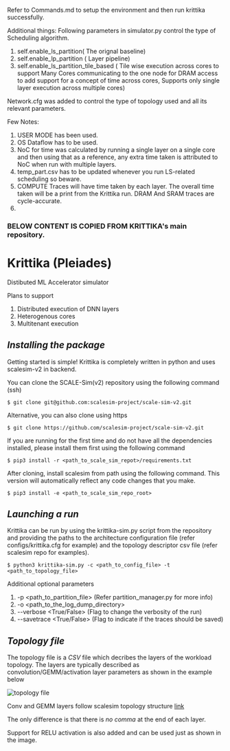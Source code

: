 Refer to Commands.md to setup the environment and then run krittika successfully.

Additional things:
Following parameters in simulator.py control the type of Scheduling algorithm.
1) self.enable_ls_partition( The orignal baseline)
2) self.enable_lp_partition ( Layer pipeline)
3) self.enable_ls_partition_tile_based ( Tile wise execution across cores to support Many Cores communicating to the one node for DRAM access to add support for a concept of time across cores, Supports only single layer execution across multiple cores)

Network.cfg was added to control the type of topology used and all its relevant parameters.

Few Notes:
1) USER MODE has been used.
2) OS Dataflow has to be used.
3) NoC for  time was calculated by running a single layer on a single core and then using that as a reference, any extra time taken is attributed to NoC when run with multiple layers.
4) temp_part.csv has to be updated whenever you run LS-related scheduling so beware.
5) COMPUTE Traces will have time taken by each layer. The overall time taken will be a print from the Krittika run. DRAM And SRAM traces are cycle-accurate.
6) 


### BELOW CONTENT IS COPIED FROM KRITTIKA's main repository.
# Krittika (Pleiades)
Distibuted ML Accelerator simulator

Plans to support
1. Distributed execution of DNN layers
2. Heterogenous cores
3. Multitenant execution

## *Installing the package*
Getting started is simple! Krittika is completely written in python and uses scalesim-v2 in backend.

You can clone the SCALE-Sim(v2) repository using the following command (ssh)

```$ git clone git@github.com:scalesim-project/scale-sim-v2.git```

Alternative, you can also clone using https 

```$ git clone https://github.com/scalesim-project/scale-sim-v2.git```

If you are running for the first time and do not have all the dependencies installed, please install them first using the following command

```$ pip3 install -r <path_to_scale_sim_repot>/requirements.txt```

After cloning, install scalesim from path using the following command. This version will automatically reflect any code changes that you make.

```$ pip3 install -e <path_to_scale_sim_repo_root>```

## *Launching a run*
Krittika can be run by using the krittika-sim.py script from the repository and providing the paths to the architecture configuration file (refer configs/krittika.cfg for example) and the topology descriptor csv file (refer scalesim repo for examples).

```$ python3 krittika-sim.py -c <path_to_config_file> -t <path_to_topology_file>```

Additional optional parameters
1. -p <path_to_partition_file> (Refer partition_manager.py for more info)
2. -o <path_to_the_log_dump_directory> 
3. --verbose <True/False> (Flag to change the verbosity of the run)
4. --savetrace <True/False> (Flag to indicate if the traces should be saved)

## *Topology file*
The topology file is a *CSV* file which decribes the layers of the workload topology. The layers are typically described as convolution/GEMM/activation layer parameters as shown in the example below

![topology file](https://github.com/scalesim-project/krittika/blob/main/documentation/resources/topology%20file.png "topology file")

Conv and GEMM layers follow scalesim topology structure [link](https://scale-sim-project.readthedocs.io/en/latest/topology.html)

The only difference is that there is *no comma* at the end of each layer.

Support for RELU activation is also added and can be used just as shown in the image.
